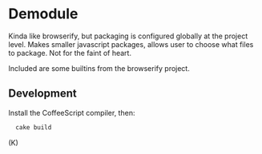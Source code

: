 # Demodule

Kinda like browserify, but packaging is configured globally at the project level.
Makes smaller javascript packages, allows user to choose what files to package.
Not for the faint of heart.

Included are some builtins from the browserify project.

## Development

Install the CoffeeScript compiler, then:
``` bash
  cake build
```

(K)
